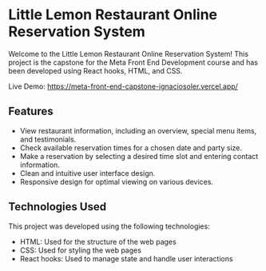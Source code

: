 # Little Lemon Restaurant Online Reservation System

Welcome to the Little Lemon Restaurant Online Reservation System! This project is the capstone for the Meta Front End Development course and has been developed using React hooks, HTML, and CSS.

Live Demo: https://meta-front-end-capstone-ignaciosoler.vercel.app/

## Features

- View restaurant information, including an overview, special menu items, and testimonials.
- Check available reservation times for a chosen date and party size.
- Make a reservation by selecting a desired time slot and entering contact information.
- Clean and intuitive user interface design.
- Responsive design for optimal viewing on various devices.

## Technologies Used

This project was developed using the following technologies:

- HTML: Used for the structure of the web pages
- CSS: Used for styling the web pages
- React hooks: Used to manage state and handle user interactions


